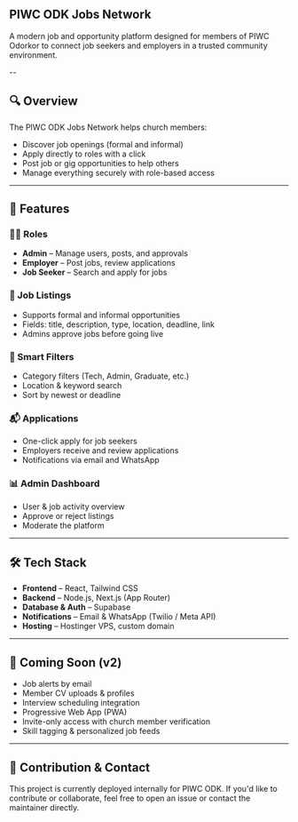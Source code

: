 ## PIWC ODK Jobs Network

A modern job and opportunity platform designed for members of PIWC Odorkor to connect job seekers and employers in a trusted community environment.

--

## 🔍 Overview

The PIWC ODK Jobs Network helps church members:

- Discover job openings (formal and informal)
- Apply directly to roles with a click
- Post job or gig opportunities to help others
- Manage everything securely with role-based access

---

## 🚀 Features

### 🧑‍💼 Roles
- **Admin** – Manage users, posts, and approvals
- **Employer** – Post jobs, review applications
- **Job Seeker** – Search and apply for jobs

### 💼 Job Listings
- Supports formal and informal opportunities
- Fields: title, description, type, location, deadline, link
- Admins approve jobs before going live

### 🔎 Smart Filters
- Category filters (Tech, Admin, Graduate, etc.)
- Location & keyword search
- Sort by newest or deadline

### 📬 Applications
- One-click apply for job seekers
- Employers receive and review applications
- Notifications via email and WhatsApp

### 📊 Admin Dashboard
- User & job activity overview
- Approve or reject listings
- Moderate the platform

---

## 🛠 Tech Stack

- **Frontend** – React, Tailwind CSS
- **Backend** – Node.js, Next.js (App Router)
- **Database & Auth** – Supabase
- **Notifications** – Email & WhatsApp (Twilio / Meta API)
- **Hosting** – Hostinger VPS, custom domain

---

## 📅 Coming Soon (v2)

- Job alerts by email
- Member CV uploads & profiles
- Interview scheduling integration
- Progressive Web App (PWA)
- Invite-only access with church member verification
- Skill tagging & personalized job feeds

---

## 🤝 Contribution & Contact

This project is currently deployed internally for PIWC ODK. If you'd like to contribute or collaborate, feel free to open an issue or contact the maintainer directly.


